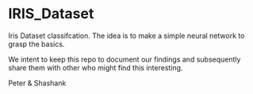 # IRIS_Dataset
Iris Dataset classifcation. 
The idea is to make a simple neural network to grasp the basics.

We intent to keep this repo to document our findings and subsequently share them with other who might find this interesting.

Peter & Shashank
